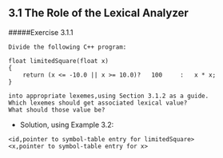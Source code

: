3.1 The Role of the Lexical Analyzer
-----------------------------------------------
#####Exercise 3.1.1
```
Divide the following C++ program:

float limitedSquare(float x)
{
    return (x <= -10.0 || x >= 10.0)?   100     :   x * x;
}

into appropriate lexemes,using Section 3.1.2 as a guide.
Which lexemes should get associated lexical value?
What should those value be?
```
- Solution, using Example 3.2:
```
<id,pointer to symbol-table entry for limitedSquare>
<x,pointer to symbol-table entry for x>
```
